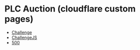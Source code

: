 # PLC Auction (cloudflare custom pages)

* [Challenge](https://c0ns0l3.github.io/plc-auction-cloudflare/challenge.html)
* [ChallengeJS](https://c0ns0l3.github.io/plc-auction-cloudflare/challenge-js.html)
* [500](https://c0ns0l3.github.io/plc-auction-cloudflare/500.html)
